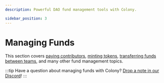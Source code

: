 ```yaml
---
description: Powerful DAO fund management tools with Colony.

sidebar_position: 3
---
```


# Managing Funds

This section covers [paying contributors](payments.md), [minting tokens](mint-tokens.md), [transferring funds between teams](move-funds.md), and many other fund management topics. 

:::tip
Have a question about managing funds with Colony? [Drop a note in our Discord](https://discord.gg/feVZWwysqM)!
:::